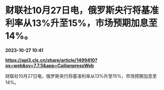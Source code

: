 # 财联社10月27日电，俄罗斯央行将基准利率从13%升至15%，市场预期加息至14%。

**2023-10-27 10:41**

**https://api3.cls.cn/share/article/1499410?os=web&sv=7.7.5&app=CailianpressWeb**

财联社10月27日电，俄罗斯央行将基准利率从13%升至15%，市场预期加息至14%。